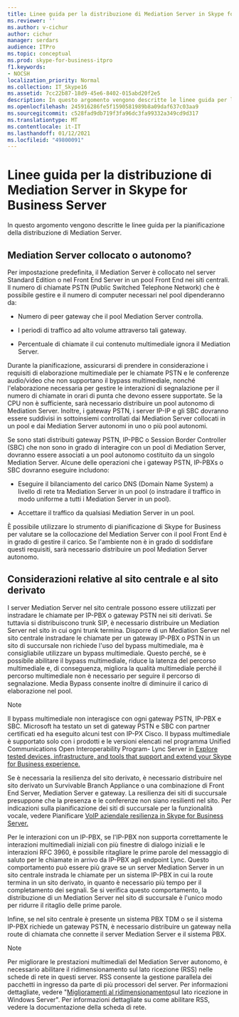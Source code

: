 ```yaml
---
title: Linee guida per la distribuzione di Mediation Server in Skype for Business Server
ms.reviewer: ''
ms.author: v-cichur
author: cichur
manager: serdars
audience: ITPro
ms.topic: conceptual
ms.prod: skype-for-business-itpro
f1.keywords:
- NOCSH
localization_priority: Normal
ms.collection: IT_Skype16
ms.assetid: 7cc22b87-18d9-45e6-8402-015abd20f2e5
description: In questo argomento vengono descritte le linee guida per la pianificazione della distribuzione di Mediation Server.
ms.openlocfilehash: 245916286fe5f1590581989b8a09daf637c03aa9
ms.sourcegitcommit: c528fad9db719f3fa96dc3fa99332a349cd9d317
ms.translationtype: MT
ms.contentlocale: it-IT
ms.lasthandoff: 01/12/2021
ms.locfileid: "49800091"
---
```

# <a name="deployment-guidelines-for-mediation-server-in-skype-for-business-server"></a>Linee guida per la distribuzione di Mediation Server in Skype for Business Server
 
In questo argomento vengono descritte le linee guida per la pianificazione della distribuzione di Mediation Server.
  
## <a name="collocated-or-stand-alone-mediation-server"></a>Mediation Server collocato o autonomo?

Per impostazione predefinita, il Mediation Server è collocato nel server Standard Edition o nel Front End Server in un pool Front End nei siti centrali. Il numero di chiamate PSTN (Public Switched Telephone Network) che è possibile gestire e il numero di computer necessari nel pool dipenderanno da:
  
- Numero di peer gateway che il pool Mediation Server controlla.
    
- I periodi di traffico ad alto volume attraverso tali gateway.
    
- Percentuale di chiamate il cui contenuto multimediale ignora il Mediation Server.
    
Durante la pianificazione, assicurarsi di prendere in considerazione i requisiti di elaborazione multimediale per le chiamate PSTN e le conferenze audio/video che non supportano il bypass multimediale, nonché l'elaborazione necessaria per gestire le interazioni di segnalazione per il numero di chiamate in orari di punta che devono essere supportate. Se la CPU non è sufficiente, sarà necessario distribuire un pool autonomo di Mediation Server. Inoltre, i gateway PSTN, i server IP-IP e gli SBC dovranno essere suddivisi in sottoinsiemi controllati dai Mediation Server collocati in un pool e dai Mediation Server autonomi in uno o più pool autonomi.
  
Se sono stati distribuiti gateway PSTN, IP-PBC o Session Border Controller (SBC) che non sono in grado di interagire con un pool di Mediation Server, dovranno essere associati a un pool autonomo costituito da un singolo Mediation Server. Alcune delle operazioni che i gateway PSTN, IP-PBXs o SBC dovranno eseguire includono:
  
- Eseguire il bilanciamento del carico DNS (Domain Name System) a livello di rete tra Mediation Server in un pool (o instradare il traffico in modo uniforme a tutti i Mediation Server in un pool).
    
- Accettare il traffico da qualsiasi Mediation Server in un pool.
    
È possibile utilizzare lo strumento di pianificazione di Skype for Business per valutare se la collocazione del Mediation Server con il pool Front End è in grado di gestire il carico. Se l'ambiente non è in grado di soddisfare questi requisiti, sarà necessario distribuire un pool Mediation Server autonomo.
  
## <a name="central-site-and-branch-site-considerations"></a>Considerazioni relative al sito centrale e al sito derivato

 I server Mediation Server nel sito centrale possono essere utilizzati per instradare le chiamate per IP-PBX o gateway PSTN nei siti derivati. Se tuttavia si distribuiscono trunk SIP, è necessario distribuire un Mediation Server nel sito in cui ogni trunk termina. Disporre di un Mediation Server nel sito centrale instradare le chiamate per un gateway IP-PBX o PSTN in un sito di succursale non richiede l'uso del bypass multimediale, ma è consigliabile utilizzare un bypass multimediale. Questo perché, se è possibile abilitare il bypass multimediale, riduce la latenza del percorso multimediale e, di conseguenza, migliora la qualità multimediale perché il percorso multimediale non è necessario per seguire il percorso di segnalazione. Media Bypass consente inoltre di diminuire il carico di elaborazione nel pool.
  
> [!NOTE]
> Il bypass multimediale non interagisce con ogni gateway PSTN, IP-PBX e SBC. Microsoft ha testato un set di gateway PSTN e SBC con partner certificati ed ha eseguito alcuni test con IP-PX Cisco. Il bypass multimediale è supportato solo con i prodotti e le versioni elencati nel programma Unified Communications Open Interoperability Program- Lync Server in [Explore tested devices, infrastructure, and tools that support and extend your Skype for Business experience.](http://partnersolutions.skypeforbusiness.com/solutionscatalog) 
  
Se è necessaria la resilienza del sito derivato, è necessario distribuire nel sito derivato un Survivable Branch Appliance o una combinazione di Front End Server, Mediation Server e gateway. La resilienza dei siti di succursale presuppone che la presenza e le conferenze non siano resilienti nel sito. Per indicazioni sulla pianificazione dei siti di succursale per la funzionalità vocale, vedere Pianificare [VoIP aziendale resilienza in Skype for Business Server.](../enterprise-voice-solution/enterprise-voice-resiliency.md)
  
Per le interazioni con un IP-PBX, se l'IP-PBX non supporta correttamente le interazioni multimediali iniziali con più finestre di dialogo iniziali e le interazioni RFC 3960, è possibile ritagliare le prime parole del messaggio di saluto per le chiamate in arrivo da IP-PBX agli endpoint Lync. Questo comportamento può essere più grave se un server Mediation Server in un sito centrale instrada le chiamate per un sistema IP-PBX in cui la route termina in un sito derivato, in quanto è necessario più tempo per il completamento dei segnali. Se si verifica questo comportamento, la distribuzione di un Mediation Server nel sito di succursale è l'unico modo per ridurre il ritaglio delle prime parole.
  
Infine, se nel sito centrale è presente un sistema PBX TDM o se il sistema IP-PBX richiede un gateway PSTN, è necessario distribuire un gateway nella route di chiamata che connette il server Mediation Server e il sistema PBX.
  
> [!NOTE]
> Per migliorare le prestazioni multimediali del Mediation Server autonomo, è necessario abilitare il ridimensionamento sul lato ricezione (RSS) nelle schede di rete in questi server. RSS consente la gestione parallela dei pacchetti in ingresso da parte di più processori del server. Per informazioni dettagliate, vedere "[Miglioramenti al ridimensionamento](https://go.microsoft.com/fwlink/p/?LinkId=268731)sul lato ricezione in Windows Server". Per informazioni dettagliate su come abilitare RSS, vedere la documentazione della scheda di rete. 
  

